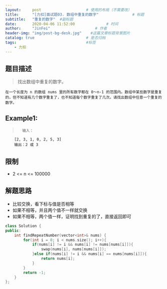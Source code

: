 ```yaml
---
layout:     post                    # 使用的布局（不需要改） 
title:      "[力扣]面试题03. 数组中重复的数字"               # 标题  
subtitle:   "重复的数字"  #副标题 
date:       2020-04-06 11:52:00              # 时间 
author:     "JinFei"                    # 作者 
header-img: "img/post-bg-desk.jpg"    #这篇文章标题背景图片 
catalog: true                       # 是否归档 
tags:                               #标签     
    - 力扣
---
```


## 题目描述
>   找出数组中重复的数字。

    在一个长度为 n 的数组 nums 里的所有数字都在 0～n-1 的范围内。数组中某些数字是重复的，但不知道有几个数字重复了，也不知道每个数字重复了几次。请找出数组中任意一个重复的数字。

## Example1:
 
>       输入：
        [2, 3, 1, 0, 2, 5, 3]
        输出：2 或 3 

## 限制
- 2 <= n <= 100000


## 解题思路
- 比较交换，看下标与值是否相等
- 如果不相等，并且两个值不一样就交换
- 如果不相等，两个值一样，证明找到重复的了，直接返回即可

```C++
class Solution {
public:
    int findRepeatNumber(vector<int>& nums) {
        for(int i = 0; i < nums.size(); i++){
            if(nums[i] != i && nums[i] != nums[nums[i]]){
                swap(nums[i], nums[nums[i]]);
            }else if(nums[i] != i && nums[i] == nums[nums[i]]){
                return nums[i];
            }
        }
        return -1;
    }
};
```
